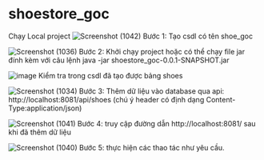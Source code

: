 # shoestore_goc
Chạy Local project
![Screenshot (1042)](https://github.com/NoahSavant/shoestore_goc/assets/103120266/1a1d420f-21b8-41fd-8bc6-2dab08f901f6)
Bước 1: Tạo csdl có tên shoe_goc


![Screenshot (1036)](https://github.com/NoahSavant/shoestore_goc/assets/103120266/fbd2ea0b-5b03-4cd4-9426-4ea17ce05357)
Bước 2: Khởi chạy project hoặc có thể chạy file jar đính kèm với câu lệnh java -jar shoestore_goc-0.0.1-SNAPSHOT.jar


![image](https://github.com/NoahSavant/shoestore_goc/assets/103120266/a73c0390-44d3-4427-8597-0b765a57e88c)
Kiểm tra trong csdl đã tạo được bảng shoes


![Screenshot (1034)](https://github.com/NoahSavant/shoestore_goc/assets/103120266/671706fc-bd35-499b-b2ab-a1f950bc18a5)
Bước 3: Thêm dữ liệu vào database qua api: http://localhost:8081/api/shoes (chú ý header có định dạng Content-Type:application/json)


![Screenshot (1041)](https://github.com/NoahSavant/shoestore_goc/assets/103120266/77a046f5-00f0-418a-9eba-022404fd645b)
Bước 4: truy cập đường dẫn http://localhost:8081/ sau khi đã thêm dữ liệu


![Screenshot (1040)](https://github.com/NoahSavant/shoestore_goc/assets/103120266/156afe1a-6aaa-4bb6-bc09-4e466291d8d2)
Bước 5: thực hiện các thao tác như yêu cầu.
